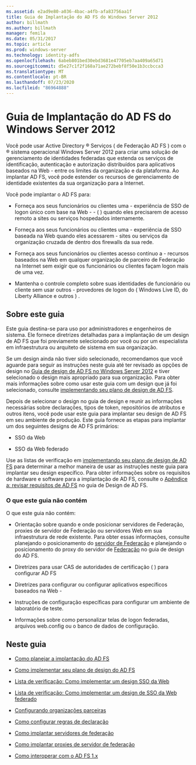 ```yaml
---
ms.assetid: e2ad9e80-a036-4bac-a4fb-afa83756aa1f
title: Guia de Implantação do AD FS do Windows Server 2012
author: billmath
ms.author: billmath
manager: femila
ms.date: 05/31/2017
ms.topic: article
ms.prod: windows-server
ms.technology: identity-adfs
ms.openlocfilehash: 6abeb801bed30ebd3681e47705eb7aa409a65d71
ms.sourcegitcommit: d5e27c1f2f168a71ae272bebf8f50e1b3ccbcca3
ms.translationtype: MT
ms.contentlocale: pt-BR
ms.lasthandoff: 07/23/2020
ms.locfileid: "86964888"
---
```

# <a name="windows-server-2012-ad-fs-deployment-guide"></a>Guia de Implantação do AD FS do Windows Server 2012


Você pode usar Active Directory &reg; Serviços \( de Federação AD FS \) com o &reg; sistema operacional Windows Server 2012 para criar uma solução de gerenciamento de identidades federadas que estenda os serviços de identificação, autenticação e autorização distribuídos para aplicativos baseados na Web \- entre os limites da organização e da plataforma. Ao implantar AD FS, você pode estender os recursos de gerenciamento de identidade existentes da sua organização para a Internet.  
  
Você pode implantar o AD FS para:  
  
-   Forneça aos seus funcionários ou clientes uma \- experiência de SSO de logon único com base na Web \- \- \( \) quando eles precisarem de acesso remoto a sites ou serviços hospedados internamente.  
  
-   Forneça aos seus funcionários ou clientes uma \- experiência de SSO baseada na Web quando eles acessarem \- sites ou serviços da organização cruzada de dentro dos firewalls da sua rede.  
  
-   Forneça aos seus funcionários ou clientes acesso contínuo a \- recursos baseados na Web em qualquer organização de parceiro de Federação na Internet sem exigir que os funcionários ou clientes façam logon mais de uma vez.  
  
-   Mantenha o controle completo sobre suas identidades de funcionário ou cliente sem usar outros \- provedores de logon do \( Windows Live ID, do Liberty Alliance e outros \) .  
  
## <a name="about-this-guide"></a>Sobre este guia  
Este guia destina-se para uso por administradores e engenheiros de sistema. Ele fornece diretrizes detalhadas para a implantação de um design de AD FS que foi previamente selecionado por você ou por um especialista em infraestrutura ou arquiteto de sistema em sua organização.  
  
Se um design ainda não tiver sido selecionado, recomendamos que você aguarde para seguir as instruções neste guia até ter revisado as opções de design no [Guia de design de AD FS no Windows Server 2012](../design/ad-fs-design-guide-in-windows-server-2012.md) e tiver selecionado o design mais apropriado para sua organização. Para obter mais informações sobre como usar este guia com um design que já foi selecionado, consulte [implementando seu plano de design de AD FS](Implementing-Your-AD-FS-Design-Plan.md).  
  
Depois de selecionar o design no guia de design e reunir as informações necessárias sobre declarações, tipos de token, repositórios de atributos e outros itens, você pode usar este guia para implantar seu design de AD FS em seu ambiente de produção. Este guia fornece as etapas para implantar um dos seguintes designs de AD FS primários:  
  
-   SSO da Web  
  
-   SSO da Web federado  
  
Use as listas de verificação em [implementando seu plano de design de AD FS](Implementing-Your-AD-FS-Design-Plan.md) para determinar a melhor maneira de usar as instruções neste guia para implantar seu design específico. Para obter informações sobre os requisitos de hardware e software para a implantação de AD FS, consulte o [Apêndice a: revisar requisitos de AD FS](/previous-versions/windows/it-pro/windows-server-2012-R2-and-2012/ff678034(v=ws.11)) no guia de Design de AD FS.  
  
### <a name="what-this-guide-does-not-provide"></a>O que este guia não contém  
O que este guia não contém:  
  
-   Orientação sobre quando e onde posicionar servidores de Federação, proxies de servidor de Federação ou servidores Web em sua infraestrutura de rede existente. Para obter essas informações, consulte planejando o posicionamento do [servidor de Federação](../design/planning-federation-server-placement.md) e planejando o posicionamento do proxy do servidor de [Federação](../design/planning-federation-server-proxy-placement.md) no guia de design do AD FS.  
  
-   Diretrizes para usar CAS de autoridades de certificação \( \) para configurar AD FS  
  
-   Diretrizes para configurar ou configurar aplicativos específicos baseados na Web \-  
  
-   Instruções de configuração específicas para configurar um ambiente de laboratório de teste.  
  
-   Informações sobre como personalizar telas de logon federadas, arquivos web.config ou o banco de dados de configuração.  
  
## <a name="in-this-guide"></a>Neste guia  
  
-   [Como planejar a implantação do AD FS](Planning-to-Deploy-AD-FS.md)  
  
-   [Como implementar seu plano de design do AD FS](Implementing-Your-AD-FS-Design-Plan.md)  
  
-   [Lista de verificação: Como implementar um design SSO da Web](Checklist--Implementing-a-Web-SSO-Design.md)  
  
-   [Lista de verificação: Como implementar um design de SSO da Web federado](Checklist--Implementing-a-Federated-Web-SSO-Design.md)  
  
-   [Configurando organizações parceiras](Configuring-Partner-Organizations.md)  
  
-   [Como configurar regras de declaração](Configuring-Claim-Rules.md)  
  
-   [Como implantar servidores de federação](Deploying-Federation-Servers.md)  
  
-   [Como implantar proxies de servidor de federação](Deploying-Federation-Server-Proxies.md)  
  
-   [Como interoperar com o AD FS 1.x](Interoperating-with-AD-FS-1.x.md)  
